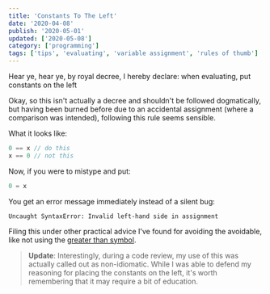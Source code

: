 ```yaml
---
title: 'Constants To The Left'
date: '2020-04-08'
publish: '2020-05-01'
updated: ['2020-05-08']
category: ['programming']
tags: ['tips', 'evaluating', 'variable assignment', 'rules of thumb']
---
```


Hear ye, hear ye, by royal decree, I hereby declare: when evaluating, put constants on the left

Okay, so this isn't actually a decree and shouldn't be followed dogmatically, but having been burned before due to an accidental assignment (where a comparison was intended), following this rule seems sensible.

What it looks like:

```javascript
0 == x // do this
x == 0 // not this
```

Now, if you were to mistype and put:

```javascript
0 = x
```

You get an error message immediately instead of a silent bug:

```
Uncaught SyntaxError: Invalid left-hand side in assignment
```

Filing this under other practical advice I've found for avoiding the avoidable, like not using the [greater than symbol](../../2020-01-06/stop-using-greater-than-in-code).

> **Update**: Interestingly, during a code review, my use of this was actually called out as non-idiomatic. While I was able to defend my reasoning for placing the constants on the left, it's worth remembering that it may require a bit of education.
